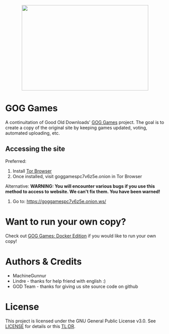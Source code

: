 <p align="center">
  <img width="400" height="270" src="https://i.ibb.co/jR98pZZ/logo.png">
</p>

# GOG Games
A continuitation of Good Old Downloads' [GOG Games](https://github.com/Good-Old-Downloads/gg) project. The goal is to create a copy of the original site by keeping games updated, voting, automated uploading, etc.

## Accessing the site

Preferred:
1. Install [Tor Browser](https://www.torproject.org/download/)
2. Once installed, visit goggamespc7v6z5e.onion in Tor Browser

Alternative:
**WARNING: You will encounter various bugs if you use this method to access to website. We can't fix them. You have been warned!**
1. Go to: https://goggamespc7v6z5e.onion.ws/ 

# Want to run your own copy?
Check out [GOG Games: Docker Edition](https://github.com/MachineGunnur/GOG-Games-Docker-Edition) if you would like to run your own copy!

# Authors & Credits
* MachineGunnur
* Lindre - thanks for help friend with english :)
* GOD Team - thanks for giving us site source code on github

# License
This project is licensed under the GNU General Public License v3.0. See [LICENSE](LICENSE) for details or this [TL;DR](https://tldrlegal.com/license/gnu-general-public-license-v3-(gpl-3)).
